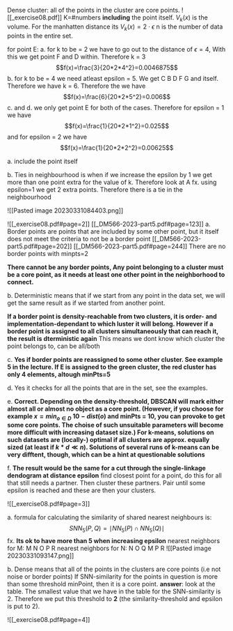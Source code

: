 Dense cluster: all of the points in the cluster are core points.
![[_exercise08.pdf]]
K=#numbers **including** the point itself.
$V_{k}(x)$ is the volume. For the manhatten distance its $V_{k}(x)=2\cdot\epsilon$
n is the number of data points in the entire set.

for point E:
a. for k to be = 2 we have to go out to the distance of $\epsilon=4$, With this we get point F and D within. Therefore k = 3 $$f(x)=\frac{3}{20*2*4^2}=0.0046875$$
b. for k to be = 4 we need atleast epsilon = 5. We get C B D F G and itself. Therefore we have k = 6. Therefore the we have $$f(x)=\frac{6}{20*2*5^2}=0.006$$
c. and d. we only get point E for both of the cases. Therefore for epsilon = 1 we have
$$f(x)=\frac{1}{20*2*1^2}=0.025$$
and for epsilon = 2 we have
$$f(x)=\frac{1}{20*2*2^2}=0.00625$$

a. 
include the point itself

b.
Ties in neighbourhood is when if we increase the epsilon by 1 we get more than one point extra for the value of k. Therefore look at A fx. using epsilon=1 we get 2 extra points. Therefore there is a tie in the neighbourhood

![[Pasted image 20230331084403.png]]


![[_exercise08.pdf#page=2]]
[[_DM566-2023-part5.pdf#page=123]]
a. Border points are points that are included by some other point, but it itself does not meet the criteria to not be a border point
[[_DM566-2023-part5.pdf#page=202]]
[[_DM566-2023-part5.pdf#page=244]]
There are no border points with minpts=2

**There cannot be any border points, Any point belonging to a cluster must be a core point, as it needs at least one other point in the neighborhood to connect.**


b. Deterministic means that if we start from any point in the data set, we will get the same result as if we started from another point.

**If a border point is density-reachable from two clusters, it is order- and implementation-dependant to which luster it will belong. However if a border point is assigned to all clusters simultaneously that can reach it, the result is dterministic again** This means we dont know which cluster the point belongs to, can be all/both

c. **Yes if border points are reassigned to some other cluster. See example 5 in the lecture. If E is assigned to the green cluster, the red cluster has only 4 elements, altough minPts=5**


d. Yes it checks for all the points that are in the set, see the examples.

e.  **Correct. Depending on the density-threshold, DBSCAN will mark either almost all or almost no object as a core point. (However, if you choose for example $x = min_{o\in D}\ 10-dist(o$) and minPts = 10, you can provoke to get some core points. The choise of such unsuitable parameters will become more difficult with increasing dataset size.)
For k-means, solutions on such datasets are (locally-) optimal if all clusters are approx. equally sized (at least if $k*d\ll n$). Solutions of several runs of k-means can be very difftent, though, which can be a hint at questionable solutions**

f. **The result would be the same for a cut through the single-linkage dendogram at distance epsilon**
find closest point for a point, do this for all that still needs a partner. Then cluster these partners. Pair until some epsilon is reached and these are then your clusters.






![[_exercise08.pdf#page=3]]

a.
formula for calculating the similarity of shared nearest neighbours is:
$$SNN_{5}(P,Q)=\mid NN_{5}(P)\cap NN_{5}(Q)\mid$$
fx. 
**Its ok to have more than 5 when increasing epsilon**
nearest neighbors for M: M N O P R
nearest neighbors for N: N O Q M P R
![[Pasted image 20230331093147.png]]

b.
Dense means that all of the points in the clusters are core points (i.e not noise or border points)
If SNN-similarity for the points in question is more than some threshold minPoint, then it is a core point.
**answer**: look at the table. The smallest value that we have in the table for the SNN-similarity is 2. Therefore we put this threshold to **2** (the similarity-threshold and epsilon is put to 2).


![[_exercise08.pdf#page=4]]
